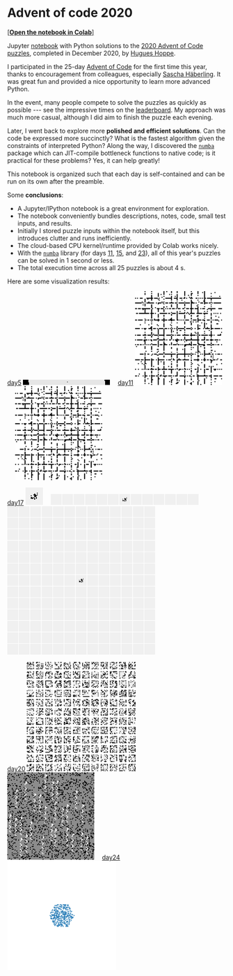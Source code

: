 <a name="top"></a>
# Advent of code 2020

[[**Open the notebook in Colab**]](https://colab.research.google.com/github/hhoppe/advent_of_code/blob/main/2020/advent_of_code_2020.ipynb)

Jupyter [notebook](https://github.com/hhoppe/advent_of_code/blob/main/2020/advent_of_code_2020.ipynb)
with Python solutions to the
[2020 Advent of Code puzzles](https://adventofcode.com/2020),
completed in December 2020,
by [Hugues Hoppe](http://hhoppe.com/).

I participated in the 25-day [Advent of Code](https://adventofcode.com/) for the first time this year, thanks to encouragement from colleagues, especially [Sascha Häberling](https://github.com/shaeberling).  It was great fun and provided a nice opportunity to learn more advanced Python.

In the event, many people compete to solve the puzzles as quickly as possible --- see the impressive times on the [leaderboard](https://adventofcode.com/2020/leaderboard).
My approach was much more casual, although I did aim to finish the puzzle each evening.

Later, I went back to explore more **polished and efficient solutions**.
Can the code be expressed more succinctly?
What is the fastest algorithm given the constraints of interpreted Python?
Along the way, I discovered the [`numba`](https://numba.pydata.org/) package which can JIT-compile bottleneck functions to native code;
is it practical for these problems?  Yes, it can help greatly!

This notebook is organized such that each day is self-contained and can be run on its own after the preamble.

Some **conclusions**:

- A Jupyter/IPython notebook is a great environment for exploration.
- The notebook conveniently bundles descriptions, notes, code, small test inputs, and results.
- Initially I stored puzzle inputs within the notebook itself, but this introduces clutter and runs inefficiently.
- The cloud-based CPU kernel/runtime provided by Colab works nicely.
- With the [`numba`](https://numba.pydata.org/) library (for days [11](#day11), [15](#day15), and [23](#day23)), all of this year's puzzles can be solved in 1 second or less.
- The total execution time across all 25 puzzles is about 4 s.

Here are some visualization results:

<p>
<a href="#day5">day5</a> <img src="https://github.com/hhoppe/advent_of_code/raw/main/2020/results/day5.png" width="200">&emsp;
<a href="#day11">day11</a> <img src="https://github.com/hhoppe/advent_of_code/raw/main/2020/results/day11a.gif" width="200">&emsp;
<img src="https://github.com/hhoppe/advent_of_code/raw/main/2020/results/day11b.gif" width="200">
</p>
<p>
<a href="#day17">day17</a> <img src="https://github.com/hhoppe/advent_of_code/raw/main/2020/results/day17a.gif" width="40">&emsp;
<img src="https://github.com/hhoppe/advent_of_code/raw/main/2020/results/day17b.gif" width="340">&emsp;
<img src="https://github.com/hhoppe/advent_of_code/raw/main/2020/results/day17c.gif" width="340">
</p>
<p>
<a href="#day20">day20</a> <img src="https://github.com/hhoppe/advent_of_code/raw/main/2020/results/day20a.png" width="250">&emsp;
<img src="https://github.com/hhoppe/advent_of_code/raw/main/2020/results/day20b.png" width="200">&emsp;
<a href="#day24">day24</a> <img src="https://github.com/hhoppe/advent_of_code/raw/main/2020/results/day24c.gif" width="250">
</p>
